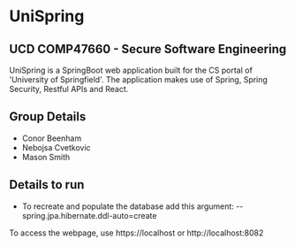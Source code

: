 # UniSpring
## UCD COMP47660 - Secure Software Engineering
UniSpring is a SpringBoot web application built for the CS portal of 'University of Springfield'. The application makes
use of Spring, Spring Security, Restful APIs and React.

## Group Details
* Conor Beenham
* Nebojsa Cvetkovic
* Mason Smith

## Details to run
- To recreate and populate the database add this argument: --spring.jpa.hibernate.ddl-auto=create

To access the webpage, use https://localhost or http://localhost:8082
